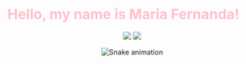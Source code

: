 <h1 style="color:pink;" style="text-align:center;">Hello, my name is Maria Fernanda!</h1>

<div align="center">
  <a href="https://www.instagram.com/fefe.jpeg/" target="_blank"><img src="https://img.shields.io/badge/-Instagram-%23E4405F?style=for-the-badge&logo=instagram&logoColor=white" target="_blank"></a>
  <a href="https://www.linkedin.com/in/maria-fernanda-mattoso-57a807257/" target="_blank"><img src="https://img.shields.io/badge/-LinkedIn-%230077B5?style=for-the-badge&logo=linkedin&logoColor=white" target="_blank"></a> 
</div>




<div align="center">
  
  ![Snake animation](https://github.com/danielbped/danielbped/blob/output/github-contribution-grid-snake.svg)
  
</div>
